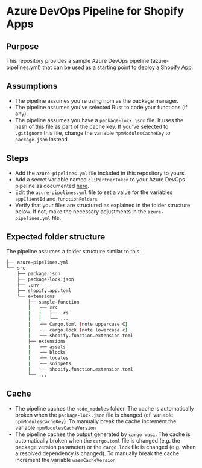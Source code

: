 # Azure DevOps Pipeline for Shopify Apps

## Purpose
This repository provides a sample Azure DevOps pipeline (azure-pipelines.yml) that can be used as a starting point to deploy a Shopify App.

## Assumptions
- The pipeline assumes you're using npm as the package manager.
- The pipeline assumes you've selected Rust to code your functions (if any).
- The pipeline assumes you have a `package-lock.json` file.
  It uses the hash of this file as part of the cache key.
  If you've selected to `.gitignore` this file, change the variable `npmModulesCacheKey` to `package.json` instead.

## Steps
- Add the `azure-pipelines.yml` file included in this repository to yours.
- Add a secret variable named `cliPartnerToken` to your Azure DevOps pipeline as documented [here](https://learn.microsoft.com/en-us/azure/devops/pipelines/process/set-secret-variables).
- Edit the `azure-pipelines.yml` file to set a value for the variables `appClientId` and `functionFolders`
- Verify that your files are structured as explained in the folder structure below.
  If not, make the necessary adjustments in the `azure-pipelines.yml` file.

## Expected folder structure
The pipeline assumes a folder structure similar to this:
```bash
├── azure-pipelines.yml
└── src
    ├── package.json
    ├── package-lock.json
    ├── .env
    ├── shopify.app.toml
    └── extensions
        ├── sample-function
        |   ├── src
        |   |   ├── .rs
        |   |   └── ...
        |   ├── Cargo.toml (note uppercase C)
        |   ├── cargo.lock (note lowercase c)
        |   └── shopify.function.extension.toml
        ├── extensions
        |   ├── assets
        |   ├── blocks
        |   ├── locales
        |   ├── snippets
        |   └── shopify.function.extension.toml
        └── ...
```

## Cache
- The pipeline caches the `node_modules` folder. The cache is automatically broken when the `package-lock.json` file is changed (cf. variable `npmModulesCacheKey`). To manually break the cache increment the variable `npmModulesCacheVersion`
- The pipeline caches the output generated by `cargo wasi`. The cache is automatically broken when the `cargo.toml` file is changed (e.g. the package version parameter) or the `cargo.lock` file is changed (e.g. when a resolved dependency is changed). To manually break the cache increment the variable `wasmCacheVersion`
